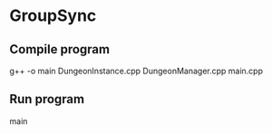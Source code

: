 # GroupSync

## Compile program
g++ -o main DungeonInstance.cpp DungeonManager.cpp main.cpp

## Run program
main
